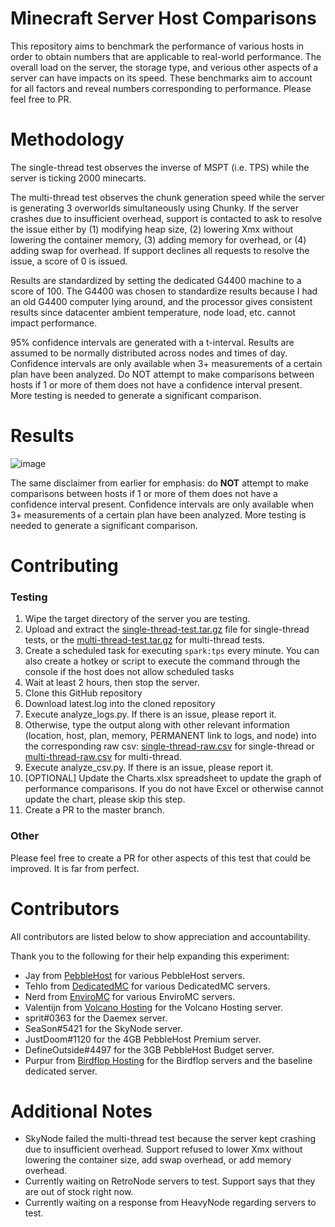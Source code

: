 # Minecraft Server Host Comparisons
This repository aims to benchmark the performance of various hosts in order to obtain numbers that are applicable to real-world performance. The overall load on the server, the storage type, and verious other aspects of a server can have impacts on its speed. These benchmarks aim to account for all factors and reveal numbers corresponding to performance. Please feel free to PR.

# Methodology
The single-thread test observes the inverse of MSPT (i.e. TPS) while the server is ticking 2000 minecarts.

The multi-thread test observes the chunk generation speed while the server is generating 3 overworlds simultaneously using Chunky. If the server crashes due to insufficient overhead, support is contacted to ask to resolve the issue either by (1) modifying heap size, (2) lowering Xmx without lowering the container memory, (3) adding memory for overhead, or (4) adding swap for overhead. If support declines all requests to resolve the issue, a score of 0 is issued.

Results are standardized by setting the dedicated G4400 machine to a score of 100. The G4400 was chosen to standardize results because I had an old G4400 computer lying around, and the processor gives consistent results since datacenter ambient temperature, node load, etc. cannot impact performance.

95% confidence intervals are generated with a t-interval. Results are assumed to be normally distributed across nodes and times of day. Confidence intervals are only available when 3+ measurements of a certain plan have been analyzed. Do NOT attempt to make comparisons between hosts if 1 or more of them does not have a confidence interval present. More testing is needed to generate a significant comparison.

# Results
![image](https://user-images.githubusercontent.com/43528123/112094191-cdc48480-8b68-11eb-87f2-0d70dbbcce18.png)

The same disclaimer from earlier for emphasis: do **NOT** attempt to make comparisons between hosts if 1 or more of them does not have a confidence interval present. Confidence intervals are only available when 3+ measurements of a certain plan have been analyzed. More testing is needed to generate a significant comparison.


# Contributing
### Testing
1. Wipe the target directory of the server you are testing.
2. Upload and extract the [single-thread-test.tar.gz](/single-thread-test.tar.gz) file for single-thread tests, or the [multi-thread-test.tar.gz](/multi-thread-test.tar.gz) for multi-thread tests.
3. Create a scheduled task for executing `spark:tps` every minute. You can also create a hotkey or script to execute the command through the console if the host does not allow scheduled tasks
4. Wait at least 2 hours, then stop the server.
5. Clone this GitHub repository
6. Download latest.log into the cloned repository
7. Execute analyze_logs.py. If there is an issue, please report it.
8. Otherwise, type the output along with other relevant information (location, host, plan, memory, PERMANENT link to logs, and node) into the corresponding raw csv: [single-thread-raw.csv](/single-thread-raw.csv) for single-thread or [multi-thread-raw.csv](/multi-thread-raw.csv) for multi-thread.
9. Execute analyze_csv.py. If there is an issue, please report it.
10. [OPTIONAL] Update the Charts.xlsx spreadsheet to update the graph of performance comparisons. If you do not have Excel or otherwise cannot update the chart, please skip this step.
11. Create a PR to the master branch.

### Other
Please feel free to create a PR for other aspects of this test that could be improved. It is far from perfect.

# Contributors
All contributors are listed below to show appreciation and accountability.

Thank you to the following for their help expanding this experiment:
- Jay from [PebbleHost](https://pebblehost.com) for various PebbleHost servers.
- Tehlo from [DedicatedMC](https://dedicatedmc.io) for various DedicatedMC servers.
- Nerd from [EnviroMC](https://enviromc.com) for various EnviroMC servers.
- Valentijn from [Volcano Hosting](https://volcanohosting.net) for the Volcano Hosting server.
- sprit#0363 for the Daemex server.
- SeaSon#5421 for the SkyNode server.
- JustDoom#1120 for the 4GB PebbleHost Premium server.
- DefineOutside#4497 for the 3GB PebbleHost Budget server.
- Purpur from [Birdflop Hosting](https://birdflop.com) for the Birdflop servers and the baseline dedicated server.

# Additional Notes
- SkyNode failed the multi-thread test because the server kept crashing due to insufficient overhead. Support refused to lower Xmx without lowering the container size, add swap overhead, or add memory overhead.
- Currently waiting on RetroNode servers to test. Support says that they are out of stock right now.
- Currently waiting on a response from HeavyNode regarding servers to test.
